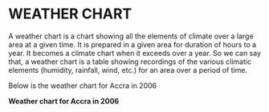 # WEATHER CHART

A weather chart is a chart showing all the elements of climate over a large area at a given time. It is prepared in a given area for duration of hours to a year.  It becomes a climate chart when it exceeds over a year.  So we can say that, a weather chart is a table showing recordings of the various climatic elements (humidity, rainfall, wind, etc.) for an area over a period of time.

Below is the weather chart for Accra in 2006

**Weather chart for Accra in 2006**


